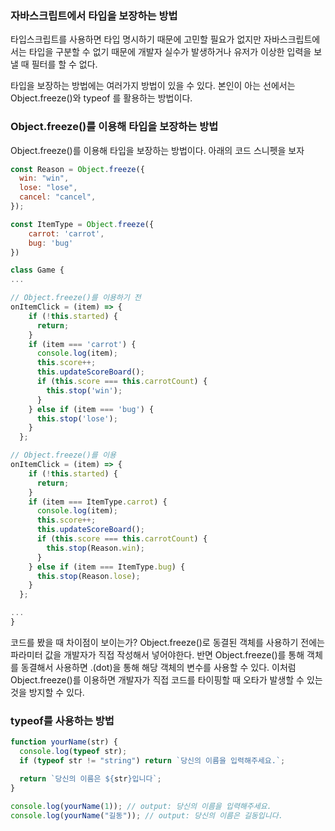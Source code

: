 ### 자바스크립트에서 타입을 보장하는 방법

타입스크립트를 사용하면 타입 명시하기 때문에 고민할 필요가 없지만 자바스크립트에서는 타입을 구분할 수 없기 때문에 개발자 실수가 발생하거나 유저가 이상한 입력을 보낼 때 필터를 할 수 없다.

타입을 보장하는 방법에는 여러가지 방법이 있을 수 있다. 본인이 아는 선에서는 Object.freeze()와 typeof 를 활용하는 방법이다.

### Object.freeze()를 이용해 타입을 보장하는 방법

Object.freeze()를 이용해 타입을 보장하는 방법이다. 아래의 코드 스니펫을 보자

```jsx
const Reason = Object.freeze({
  win: "win",
  lose: "lose",
  cancel: "cancel",
});

const ItemType = Object.freeze({
	carrot: 'carrot',
	bug: 'bug'
})

class Game {
...

// Object.freeze()를 이용하기 전
onItemClick = (item) => {
    if (!this.started) {
      return;
    }
    if (item === 'carrot') {
      console.log(item);
      this.score++;
      this.updateScoreBoard();
      if (this.score === this.carrotCount) {
        this.stop('win');
      }
    } else if (item === 'bug') {
      this.stop('lose');
    }
  };

// Object.freeze()를 이용
onItemClick = (item) => {
    if (!this.started) {
      return;
    }
    if (item === ItemType.carrot) {
      console.log(item);
      this.score++;
      this.updateScoreBoard();
      if (this.score === this.carrotCount) {
        this.stop(Reason.win);
      }
    } else if (item === ItemType.bug) {
      this.stop(Reason.lose);
    }
  };

...
}
```

코드를 봤을 때 차이점이 보이는가? Object.freeze()로 동결된 객체를 사용하기 전에는 파라미터 값을 개발자가 직접 작성해서 넣어야한다. 반면 Object.freeze()를 통해 객체를 동결해서 사용하면 .(dot)을 통해 해당 객체의 변수를 사용할 수 있다. 이처럼 Object.freeze()를 이용하면 개발자가 직접 코드를 타이핑할 때 오타가 발생할 수 있는 것을 방지할 수 있다.

### typeof를 사용하는 방법

```jsx
function yourName(str) {
  console.log(typeof str);
  if (typeof str != "string") return `당신의 이름을 입력해주세요.`;

  return `당신의 이름은 ${str}입니다`;
}

console.log(yourName(1)); // output: 당신의 이름을 입력해주세요.
console.log(yourName("길동")); // output: 당신의 이름은 길동입니다.
```